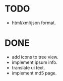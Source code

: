 # TODO

* html/xml/json format.

# DONE

* add icons to tree view.
* implement ipsum info.
* translate ui text.
* implement md5 page.
